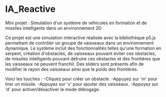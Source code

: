 # IA_Reactive
Mini projet : Simulation d'un système de véhicules en formation et de missiles intelligents dans un environnement 2D 


Ce projet est une simulation interactive réalisée avec la bibliothèque p5.js permettant de contrôler un groupe de vaisseaux dans un environnement dynamique. Le système inclut des fonctionnalités telles qu'une formation en serpent, création d'obstacles, de vaisseaux pouvant éviter ces obstacles, de missiles intelligents pouvant détruire ces obstacles et des frontières que les vaisseaux ne peuvent franchir. Des sliders sont présents afin de modifier le rayon des vaisseaux ainsi que le poids des frontières.

Voici les touches : -Cliquez pour créer un obstacle.
                    -Appuyez sur 'm' pour tirer un missile.
                    -Appuyez sur 'v' pour ajouter des vaisseaux.
                    -Appuyez sur 'd' pour activer/désactiver le mode débogage.
